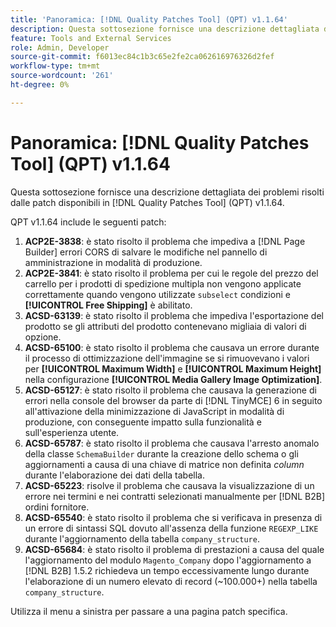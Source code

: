 ```yaml
---
title: 'Panoramica: [!DNL Quality Patches Tool] (QPT) v1.1.64'
description: Questa sottosezione fornisce una descrizione dettagliata dei problemi risolti dalle patch disponibili in  [!DNL Quality Patches Tool] (QPT) v1.1.64.
feature: Tools and External Services
role: Admin, Developer
source-git-commit: f6013ec84c1b3c65e2fe2ca062616976326d2fef
workflow-type: tm+mt
source-wordcount: '261'
ht-degree: 0%

---
```


# Panoramica: [!DNL Quality Patches Tool] (QPT) v1.1.64

Questa sottosezione fornisce una descrizione dettagliata dei problemi risolti dalle patch disponibili in [!DNL Quality Patches Tool] (QPT) v1.1.64.

QPT v1.1.64 include le seguenti patch:

1. **ACP2E-3838**: è stato risolto il problema che impediva a [!DNL Page Builder] errori CORS di salvare le modifiche nel pannello di amministrazione in modalità di produzione.
1. **ACP2E-3841**: è stato risolto il problema per cui le regole del prezzo del carrello per i prodotti di spedizione multipla non vengono applicate correttamente quando vengono utilizzate `subselect` condizioni e **[!UICONTROL Free Shipping]** è abilitato.
1. **ACSD-63139**: è stato risolto il problema che impediva l&#39;esportazione del prodotto se gli attributi del prodotto contenevano migliaia di valori di opzione.
1. **ACSD-65100**: è stato risolto il problema che causava un errore durante il processo di ottimizzazione dell&#39;immagine se si rimuovevano i valori per **[!UICONTROL Maximum Width]** e **[!UICONTROL Maximum Height]** nella configurazione **[!UICONTROL Media Gallery Image Optimization]**.
1. **ACSD-65127**: è stato risolto il problema che causava la generazione di errori nella console del browser da parte di [!DNL TinyMCE] 6 in seguito all&#39;attivazione della minimizzazione di JavaScript in modalità di produzione, con conseguente impatto sulla funzionalità e sull&#39;esperienza utente.
1. **ACSD-65787**: è stato risolto il problema che causava l&#39;arresto anomalo della classe `SchemaBuilder` durante la creazione dello schema o gli aggiornamenti a causa di una chiave di matrice non definita *column* durante l&#39;elaborazione dei dati della tabella.
1. **ACSD-65223**: risolve il problema che causava la visualizzazione di un errore nei termini e nei contratti selezionati manualmente per [!DNL B2B] ordini fornitore.
1. **ACSD-65540**: è stato risolto il problema che si verificava in presenza di un errore di sintassi SQL dovuto all&#39;assenza della funzione `REGEXP_LIKE` durante l&#39;aggiornamento della tabella `company_structure`.
1. **ACSD-65684**: è stato risolto il problema di prestazioni a causa del quale l&#39;aggiornamento del modulo `Magento_Company` dopo l&#39;aggiornamento a [!DNL B2B] 1.5.2 richiedeva un tempo eccessivamente lungo durante l&#39;elaborazione di un numero elevato di record (~100.000+) nella tabella `company_structure`.

Utilizza il menu a sinistra per passare a una pagina patch specifica.
